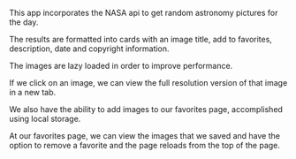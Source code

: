 This app incorporates the NASA api to get random astronomy pictures for the day.

The results are formatted into cards with an image title, add to favorites, description, date and copyright information.

The images are lazy loaded in order to improve performance.

If we click on an image, we can view the full resolution version of that image in a new tab.

We also have the ability to add images to our favorites page, accomplished using local storage.

At our favorites page, we can view the images that we saved and have the option to remove a favorite and the page reloads from the top of the page.

